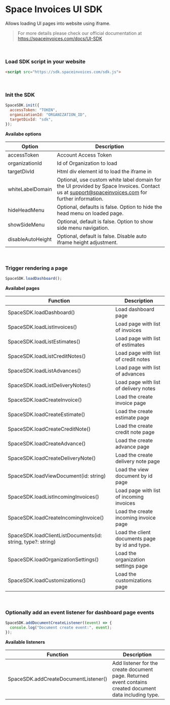 # Space Invoices UI SDK

Allows loading UI pages into website using iframe.

> For more details please check our official documentation at https://spaceinvoices.com/docs/UI-SDK

<br>

### Load SDK script in your website

```html
<script src="https://sdk.spaceinvoices.com/sdk.js">
```

<br>

### Init the SDK

```js
SpaceSDK.init({
  accessToken: "TOKEN",
  organizationId: "ORGANIZATION_ID",
  targetDivId: "sdk",
});
```

**Availabe options**

| Option            | Description                                                                                                                                     |
| ----------------- | ----------------------------------------------------------------------------------------------------------------------------------------------- |
| accessToken       | Account Access Token                                                                                                                            |
| organizationId    | Id of Organization to load                                                                                                                      |
| targetDivId       | Html div element id to load the iframe in                                                                                                       |
| whiteLabelDomain  | Optional, use custom white label domain for the UI provided by Space Invoices. Contact us at support@spaceinvoices.com for further information. |
| hideHeadMenu      | Optional, defaults is false. Option to hide the head menu on loaded page.                                                                       |
| showSideMenu      | Optional, default is false. Option to show side menu navigation.                                                                                |
| disableAutoHeight | Optional, default is false. Disable auto iframe height adjustment.                                                                              |

<br>

### Trigger rendering a page

```js
SpaceSDK.loadDashboard();
```

**Availabel pages**

| Function                                                    | Description                                    |
| ----------------------------------------------------------- | ---------------------------------------------- |
| SpaceSDK.loadDashboard()                                    | Load dashboard page                            |
| SpaceSDK.loadListInvoices()                                 | Load page with list of invoices                |
| SpaceSDK.loadListEstimates()                                | Load page with list of estimates               |
| SpaceSDK.loadListCreditNotes()                              | Load page with list of credit notes            |
| SpaceSDK.loadListAdvances()                                 | Load page with list of advances                |
| SpaceSDK.loadListDeliveryNotes()                            | Load page with list of delivery notes          |
| SpaceSDK.loadCreateInvoice()                                | Load the create invoice page                   |
| SpaceSDK.loadCreateEstimate()                               | Load the create estimate page                  |
| SpaceSDK.loadCreateCreditNote()                             | Load the create credit note page               |
| SpaceSDK.loadCreateAdvance()                                | Load the create advance page                   |
| SpaceSDK.loadCreateDeliveryNote()                           | Load the create delivery note page             |
| SpaceSDK.loadViewDocument(id: string)                       | Load the view document by id page              |
| SpaceSDK.loadListIncomingInvoices()                         | Load page with list of incoming invoices       |
| SpaceSDK.loadCreateIncomingInvoice()                        | Load the create incoming invoice page          |
| SpaceSDK.loadClientListDocuments(id: string, type?: string) | Load the client documents page by id and type. |
| SpaceSDK.loadOrganizationSettings()                         | Load the organization settings page            |
| SpaceSDK.loadCustomizations()                               | Load the customizations page                   |

<br>

### Optionally add an event listener for dashboard page events

```js
SpaceSDK.addDocumentCreateListener((event) => {
  console.log("Document create event:", event);
});
```

**Available listeners**

| Function                             | Description                                                                                              |
| ------------------------------------ | -------------------------------------------------------------------------------------------------------- |
| SpaceSDK.addCreateDocumentListener() | Add listener for the create document page. Returned event contains created document data including type. |
